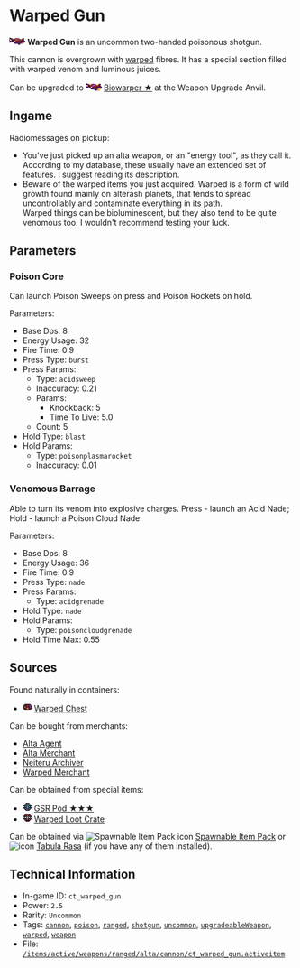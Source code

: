 # Warped Gun

<img src="https://raw.githubusercontent.com/Ceterai/Enternia/main/items/active/weapons/ranged/alta/cannon/ct_warped_gun.png" alt="Warped Gun icon" loading="lazy" width="auto" height="16px"/> **Warped Gun** is an uncommon two-handed poisonous shotgun.

This cannon is overgrown with [warped](https://ceterai.github.io/MyEnternia/Wiki/Tags/Warped) fibres. It has a special section filled with warped venom and luminous juices.

Can be upgraded to <img src="https://raw.githubusercontent.com/Ceterai/Enternia/main/items/active/weapons/ranged/alta/cannon/ct_warped_gun_2.png" alt="Biowarper ★ icon" loading="lazy" width="auto" height="16px"/> [Biowarper ★](https://ceterai.github.io/MyEnternia/Wiki/Biowarper) at the Weapon Upgrade Anvil.

## Ingame

Radiomessages on pickup:

- You've just picked up an alta weapon, or an "energy tool", as they call it. According to my database, these usually have an extended set of features. I suggest reading its description.
- Beware of the warped items you just acquired. Warped is a form of wild growth found mainly on alterash planets, that tends to spread uncontrollably and contaminate everything in its path.  
Warped things can be bioluminescent, but they also tend to be quite venomous too. I wouldn't recommend testing your luck.

## Parameters

### Poison Core

Can launch Poison Sweeps on press and Poison Rockets on hold.

Parameters:

- Base Dps: 8
- Energy Usage: 32
- Fire Time: 0.9
- Press Type: `burst`
- Press Params:
  - Type: `acidsweep`
  - Inaccuracy: 0.21
  - Params:
    - Knockback: 5
    - Time To Live: 5.0
  - Count: 5
- Hold Type: `blast`
- Hold Params:
  - Type: `poisonplasmarocket`
  - Inaccuracy: 0.01

### Venomous Barrage

Able to turn its venom into explosive charges.
Press - launch an Acid Nade;
Hold - launch a Poison Cloud Nade.

Parameters:

- Base Dps: 8
- Energy Usage: 36
- Fire Time: 0.9
- Press Type: `nade`
- Press Params:
  - Type: `acidgrenade`
- Hold Type: `nade`
- Hold Params:
  - Type: `poisoncloudgrenade`
- Hold Time Max: 0.55

## Sources

Found naturally in containers:

- <img src="https://raw.githubusercontent.com/Ceterai/Enternia/main/objects/biome/alterash/warped/decorative/chest/icon.png" alt="Warped Chest icon" loading="lazy" width="auto" height="16px"/> [Warped Chest](https://ceterai.github.io/MyEnternia/Wiki/WarpedChest)

Can be bought from merchants:

- [Alta Agent](https://ceterai.github.io/MyEnternia/Wiki/AltaAgent)
- [Alta Merchant](https://ceterai.github.io/MyEnternia/Wiki/AltaMerchant)
- [Neiteru Archiver](https://ceterai.github.io/MyEnternia/Wiki/NeiteruArchiver)
- [Warped Merchant](https://ceterai.github.io/MyEnternia/Wiki/WarpedMerchant)

Can be obtained from special items:

- <img src="https://raw.githubusercontent.com/Ceterai/Enternia/main/items/active/alta/loot/other/gsr.png" alt="GSR Pod ★★★ icon" loading="lazy" width="auto" height="16px"/> [GSR Pod ★★★](https://ceterai.github.io/MyEnternia/Wiki/GSRPod)
- <img src="https://raw.githubusercontent.com/Ceterai/Enternia/main/items/active/alta/loot/biome/ct_warped_loot.png" alt="Warped Loot Crate icon" loading="lazy" width="auto" height="16px"/> [Warped Loot Crate](https://ceterai.github.io/MyEnternia/Wiki/WarpedLootCrate)

Can be obtained via <img src="https://raw.githubusercontent.com/Silverfeelin/Starbound-SpawnableItemPack/master/interface/sip/iconSmall.png" alt="Spawnable Item Pack icon" width="18" height="14"/> [Spawnable Item Pack](https://steamcommunity.com/sharedfiles/filedetails/?id=733665104) or <img src="https://steamuserimages-a.akamaihd.net/ugc/263843960696222713/3EC9A7C005541F7D577EBCB8C5736B4EFC9973D6/" alt="icon" width="8" height="12"/> [Tabula Rasa](https://community.playstarbound.com/resources/the-tabula-rasa.3222/) (if you have any of them installed).

## Technical Information

- In-game ID: `ct_warped_gun`
- Power: `2.5`
- Rarity: `Uncommon`
- Tags: [`cannon`](https://ceterai.github.io/MyEnternia/Wiki/Tags/Cannon), [`poison`](https://ceterai.github.io/MyEnternia/Wiki/Tags/Poison), [`ranged`](https://ceterai.github.io/MyEnternia/Wiki/Tags/Ranged), [`shotgun`](https://ceterai.github.io/MyEnternia/Wiki/Tags/Shotgun), [`uncommon`](https://ceterai.github.io/MyEnternia/Wiki/Tags/Uncommon), [`upgradeableWeapon`](https://ceterai.github.io/MyEnternia/Wiki/Tags/UpgradeableWeapon), [`warped`](https://ceterai.github.io/MyEnternia/Wiki/Tags/Warped), [`weapon`](https://ceterai.github.io/MyEnternia/Wiki/Tags/Weapon)
- File: [`/items/active/weapons/ranged/alta/cannon/ct_warped_gun.activeitem`](https://github.com/Ceterai/Enternia/blob/main/items/active/weapons/ranged/alta/cannon/ct_warped_gun.activeitem)
